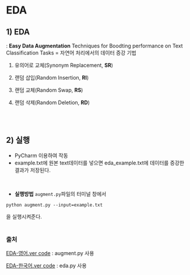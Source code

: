 # EDA
## 1) EDA
: **Easy Data Augmentation** Techniques for Boodting performance on Text Classification Tasks
= 자연어 처리에서의 데이터 증강 기법

1. 유의어로 교체(Synonym Replacement, **SR**)

2. 랜덤 삽입(Random Insertion, **RI**)

3. 랜덤 교체(Random Swap, **RS**)

4. 랜덤 삭제(Random Deletion, **RD**)

</br></br>


## 2) 실행
- PyCharm 이용하여 작동
- example.txt에 원본 text데이터를 넣으면 eda_example.txt에 데이터를 증강한 결과가 저장된다.
</br>

- **실행방법**
`augment.py`파일의 터미널 창에서 
```
python augment.py --input=example.txt
```
을 실행시켜준다.
</br></br>

### 출처
[EDA-영어.ver code](https://github.com/jasonwei20/eda_nlp/blob/master/README.md)
 : augment.py 사용
 
[EDA-한국어.ver code](https://github.com/catSirup/KorEDA/blob/master/eda.py)
 : eda.py 사용
